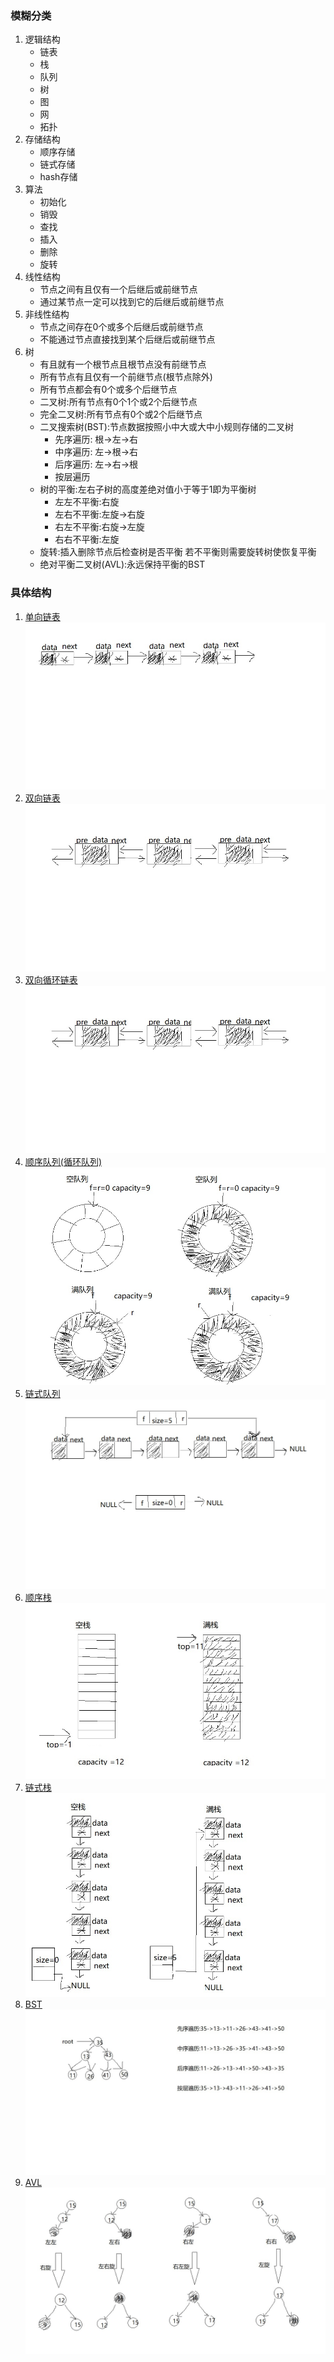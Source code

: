 ### 模糊分类
1. 逻辑结构  
    - 链表
    - 栈
    - 队列
    - 树
    - 图
    - 网
    - 拓扑
2. 存储结构  
    - 顺序存储
    - 链式存储
    - hash存储
3. 算法  
    - 初始化
    - 销毁
    - 查找
    - 插入
    - 删除
    - 旋转
4. 线性结构  
    - 节点之间有且仅有一个后继后或前继节点
    - 通过某节点一定可以找到它的后继后或前继节点
5. 非线性结构  
    - 节点之间存在0个或多个后继后或前继节点
    - 不能通过节点直接找到某个后继后或前继节点
6. 树
    - 有且就有一个根节点且根节点没有前继节点
    - 所有节点有且仅有一个前继节点(根节点除外)
    - 所有节点都会有0个或多个后继节点
    - 二叉树:所有节点有0个1个或2个后继节点
    - 完全二叉树:所有节点有0个或2个后继节点
    - 二叉搜索树(BST):节点数据按照小中大或大中小规则存储的二叉树
        - 先序遍历: 根->左->右
        - 中序遍历: 左->根->右
        - 后序遍历: 左->右->根
        - 按层遍历
    - 树的平衡:左右子树的高度差绝对值小于等于1即为平衡树
        - 左左不平衡:右旋
        - 左右不平衡:左旋->右旋
        - 右左不平衡:右旋->左旋
        - 右右不平衡:左旋
    - 旋转:插入删除节点后检查树是否平衡 若不平衡则需要旋转树使恢复平衡
    - 绝对平衡二叉树(AVL):永远保持平衡的BST
### 具体结构
1. [单向链表](linked_list.jpg)
    ![单向链表](linked_list.jpg)
2. [双向链表](linked_list2.jpg)
    ![双向链表](linked_list2.jpg)
3. [双向循环链表](linked_list2.jpg)
    ![双向循环链表](linked_list2.jpg)
4. [顺序队列(循环队列)](seq_quene.jpg)
    ![循环队列](seq_quene.jpg)
5. [链式队列](linked_quene.jpg)
    ![链式队列](linked_quene.jpg)
6. [顺序栈](seq_stack.jpg)
    ![顺序栈](seq_stack.jpg)
7. [链式栈](linked_stack.jpg)
    ![链式栈](linked_stack.jpg)
8. [BST](bst.jpg)
    ![BST](bst.jpg)
9. [AVL](avl.jpg)
    ![AVL](avl.jpg)